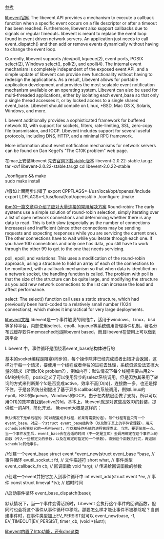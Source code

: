 [参考](https://yq.aliyun.com/articles/413601)

[libevent官网](http://libevent.org/)
The libevent API provides a mechanism to execute a callback function when a specific event occurs on a file descriptor or after a timeout has been reached. Furthermore, libevent also support callbacks due to signals or regular timeouts.
libevent is meant to replace the event loop found in event driven network servers. An application just needs to call event_dispatch() and then add or remove events dynamically without having to change the event loop.

Currently, libevent supports /dev/poll, kqueue(2), event ports, POSIX select(2), Windows select(), poll(2), and epoll(4). The internal event mechanism is completely independent of the exposed event API, and a simple update of libevent can provide new functionality without having to redesign the applications. As a result, Libevent allows for portable application development and provides the most scalable event notification mechanism available on an operating system. Libevent can also be used for multi-threaded applications, either by isolating each event_base so that only a single thread accesses it, or by locked access to a single shared event_base. Libevent should compile on Linux, *BSD, Mac OS X, Solaris, Windows, and more.

Libevent additionally provides a sophisticated framework for buffered network IO, with support for sockets, filters, rate-limiting, SSL, zero-copy file transmission, and IOCP. Libevent includes support for several useful protocols, including DNS, HTTP, and a minimal RPC framework.

More information about event notification mechanisms for network servers can be found on Dan Kegel's "The C10K problem" web page.

在mac上安装libevent
先去[官网下载stable版本](http://libevent.org/)
libevent-2.0.22-stable.tar.gz
tar -xvf libevent-2.0.22-stable.tar.gz
cd libevent-2.0.22-stable

./configure && make  
sudo make install

//假如上面两步出错了
export CPPFLAGS=-I/usr/local/opt/openssl/include
export LDFLAGS=-L/usr/local/opt/openssl/lib
./configure
./make

[ibm的一篇文章中介绍了应对大量连接的常用解决方案](https://www.ibm.com/developerworks/aix/library/au-libev/index.html)
Round-robin: The early systems use a simple solution of round-robin selection, simply iterating over a list of open network connections and determining whether there is any data to read. This is both slow (especially as the number of connections increases) and inefficient (since other connections may be sending requests and expecting responses while you are servicing the current one). The other connections have to wait while you iterate through each one. If you have 100 connections and only one has data, you still have to work through the other 99 to get to the one that needs servicing.

poll, epoll, and variations: This uses a modification of the round-robin approach, using a structure to hold an array of each of the connections to be monitored, with a callback mechanism so that when data is identified on a network socket, the handling function is called. The problem with poll is that the size of the structure can be quite large, and modifying the structure as you add new network connections to the list can increase the load and affect performance.

select: The select() function call uses a static structure, which had previously been hard-coded to a relatively small number (1024 connections), which makes it impractical for very large deployments.


[libevent文档](http://www.wangafu.net/~nickm/libevent-book/)
libevent是一个事件触发的网络库，适用于windows、Linux、bsd等多种平台，内部使用select、epoll、kqueue等系统调用管理事件机制。著名分布式缓存软件memcached也是libevent based，而且libevent在使用上可以做到跨平台

Libevent 中，事件循环是围绕着event_base结构体进行的

基本的socket编程是阻塞/同步的，每个操作除非已经完成或者出错才会返回，这样对于每一个请求，要使用一个线程或者单独的进程去处理，系统资源没法支撑大量的请求（所谓c10k problem?），例如内存：默认情况下每个线程需要占用2～8M的栈空间。posix定义了可以使用异步的select系统调用，但是因为其采用了轮询的方式来判断某个fd是否变成active，效率不高[O(n)]，连接数一多，也还是撑不住。于是各系统分别提出了基于异步/callback的系统调用，例如Linux的epoll，BSD的kqueue，Windows的IOCP。由于在内核层面做了支持，所以可以用O(1)的效率查找到active的fd。基本上，libevent就是对这些高效IO的封装，提供统一的API，简化开发。
libevent大概是这样的：

    默认情况下是单线程的（可以配置成多线程，如果有需要的话），每个线程有且只有一个event_base，对应一个struct event_base结构体（以及附于其上的事件管理器），用来schedule托管给它的一系列event，可以和操作系统的进程管理类比，当然，要更简单一点。当一个事件发生后，event_base会在合适的时间（不一定是立即）去调用绑定在这个事件上的函数（传入一些预定义的参数，以及在绑定时指定的一个参数），直到这个函数执行完，再返回schedule其他事件。


//创建一个event_base 
struct event *event_new(struct event_base *base, // 事件循环
                        evutil_socket_t fd,      // 文件描述符
                        short what,              // 事件类型
                        event_callback_fn cb,    // 回调函数
                        void *arg);              // 传递给回调函数的参数

//创建一个event并把它加入到事件循环中
int event_add(struct event *ev,             // 事件
              const struct timeval *tv);    // 超时时间


//启动事件循环 
event_base_dispatch(base); 

默认情况下，当一个事件变得活跃时，Libevent 会执行这个事件的回调函数，但同时也会将这个事件从事件循环中移除。那要怎么样才能让事件不被移除呢？当创建事件时，在事件类型加上EV_PERSIST就可以
event_new(base, -1, EV_TIMEOUT|EV_PERSIST, timer_cb, (void *)&str);



[libevent内置了http功能，还有dns这类](http://www.voidcn.com/article/p-tvsexrgk-pz.html)